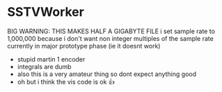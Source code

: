 # SSTVWorker
BIG WARNING: THIS MAKES HALF A GIGABYTE FILE
i set sample rate to 1,000,000 because i don't want non integer multiples of the sample rate
currently in major prototype phase (ie it doesnt work)
- stupid martin 1 encoder
- integrals are dumb
- also this is a very amateur thing so dont expect anything good
- oh but i think the vis code is ok 👍 
